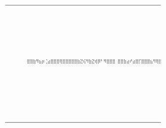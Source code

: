

<table>
  <tr>
    <td>
      <!-- Place your ASCII art here -->
      <pre>
        ⣿⣿⣷⠻⣦⡶⢈⣴⣿⣿⣿⢿⣿⣿⣿⣿⣿⣷⣝⢮⠻⣷⣝⢾⡿⠃⠻⣿⣿⣿ ⣿⣿⣷⣴⠞⣴⣿⡏⣿⣿⣿⣦⠻⢿⣿⣿⣿⣿⣿⣷⡀⠙⣿⣷⡙⣆⣿⣿⣿⣿ ⣿⣿⣿⡟⣼⣿⠿⢃⠻⢿⣿⣿⠰⢇⢽⡟⢿⣿⣿⣿⣿⡄⢿⣿⣷⠘⢿⣿⣿⣿ ⣿⣿⡿⢹⢸⣿⢰⡝⡅⡆⢿⣿⣿⢸⣦⠙⠆⠙⢿⡏⠿⣷⡈⣿⣿⡇⠰⣍⢿⣿ ⣿⣿⡇⣿⢸⣿⢸⢡⣷⡘⡄⠻⣿⡆⡷⠚⡙⠢⡀⣙⠀⣿⡇⢹⣿⣿⡀⣿⣆⣿ ⣿⣿⠃⣿⢸⡿⢎⠴⠚⢿⣮⣬⣦⡉⣇⠠⣷⠂⢹⣿⢠⢇⣴⢸⣿⣿⠁⣿⣿⢸ ⣿⡇⡀⣿⠀⠇⢸⢀⣧⠄⣿⣿⣿⣿⣿⣆⣘⣠⣾⣇⡄⣾⣿⠘⠟⠁⠀⣿⣿⣸ ⣿⡇⣧⠹⡇⠀⣿⣇⠘⢀⣿⣿⣿⣿⣿⣿⣿⣿⣿⣿⣇⢹⣿⡀⡖⠀⢸⡿⢃⡘ ⣿⣷⠹⠆⠳⠀⣿⣿⣿⣿⣿⣿⣿⠛⠻⣿⣿⣿⣿⣿⡿⠀⣿⡇⠀⠀⠘⠁⣾⣇ ⣿⣿⢢⡀⠱⣆⠹⣿⣿⣿⣿⣿⣿⣘⣣⣼⢿⣿⠿⠋⠀⠀⢻⡇⢀⠀⣀⠀⣿⡟
      </pre>
    </td>
    <td>
      <pre>
  <b>Profile: GitHub User</b>
  ---------------------------------------
  <b>Distro</b>: Markdown 1.0 (Neofetch Style)
  <b>Kernel</b>: Linux Enthusiast / Markdown Expert
  <b>DE/WM</b>: Visual Studio Code / GitHub UI
  <b>CPU</b>: Human Brain 🧠 x64
  <b>Uptime</b>: ∞ passion for coding
  <b>Shell</b>: Zsh 5.9

<b>About Me</b> 
    ---------------------------------------
🌱 Learning Solidity & Ethereum
🔭 Blockchain-enabled EV systems
💬 Ask me anything about smart contracts

<b>Skills</b>
    - Python, Solidity, JavaScript
    - Git, Docker, VS Code

<b>Contact</b>
    - LinkedIn: https://linkedin.com/in/your-profile
    - Twitter: https://twitter.com/your-profile
      </pre>
    </td>
  </tr>
</table>



